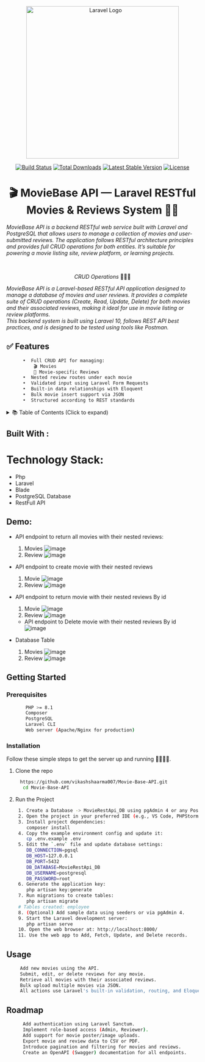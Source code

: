 <p align="center"><a href="https://laravel.com" target="_blank"><img src="https://raw.githubusercontent.com/laravel/art/master/logo-lockup/5%20SVG/2%20CMYK/1%20Full%20Color/laravel-logolockup-cmyk-red.svg" width="400" alt="Laravel Logo"></a></p>

<p align="center">
<a href="https://github.com/laravel/framework/actions"><img src="https://github.com/laravel/framework/workflows/tests/badge.svg" alt="Build Status"></a>
<a href="https://packagist.org/packages/laravel/framework"><img src="https://img.shields.io/packagist/dt/laravel/framework" alt="Total Downloads"></a>
<a href="https://packagist.org/packages/laravel/framework"><img src="https://img.shields.io/packagist/v/laravel/framework" alt="Latest Stable Version"></a>
<a href="https://packagist.org/packages/laravel/framework"><img src="https://img.shields.io/packagist/l/laravel/framework" alt="License"></a>
</p>




<h1 align="center">🎬 MovieBase API — Laravel RESTful Movies & Reviews System 🧮🚀</h1>
<p align="left"><i>MovieBase API is a backend RESTful web service built with Laravel and PostgreSQL that allows users to manage a collection of movies and user-submitted reviews. The application follows RESTful architecture principles and provides full CRUD operations for both entities. It’s suitable for powering a movie listing site, review platform, or learning projects.</i></p>
<br>

<p align="center"><i>CRUD Operations</i> 👨🏽‍💻 
  <br>

<p align="left"><i>MovieBase API is a Laravel-based RESTful API application designed to manage a database of movies and user reviews. It provides a complete suite of CRUD operations (Create, Read, Update, Delete) for both movies and their associated reviews, making it ideal for use in movie listing or review platforms.<br>
This backend system is built using Laravel 10, follows REST API best practices, and is designed to be tested using tools like Postman.</i></p>

 ## ✅ Features
```sh
      •  Full CRUD API for managing:
	      🎬 Movies
	      📝 Movie-specific Reviews
      •  Nested review routes under each movie
      •  Validated input using Laravel Form Requests
      •  Built-in data relationships with Eloquent
      •  Bulk movie insert support via JSON
      •  Structured according to REST standards

```

<!-- TABLE OF CONTENTS -->
<details>
  <summary>📚 Table of Contents (Click to expand)</summary>
  <ol>
    <li><a href="#about-the-project">📌 About the Project</a></li>
    <li><a href="#built-with">🛠️ Built With</a></li>
    <li><a href="#demo">📸 Demo</a></li>
    <li>
      <a href="#getting-started">🚀 Getting Started</a>
      <ul>
        <li><a href="#prerequisites">📌 Prerequisites</a></li>
        <li><a href="#installation">⚙️ Installation</a></li>
      </ul>
    </li>
    <li><a href="#usage">🧪 Usage</a></li>
    <li><a href="#roadmap">📈 Roadmap</a></li>
  </ol>
</details>



 ## Built With :
  # Technology Stack:
  * Php
  * Laravel
  * Blade
  * PostgreSQL Database
  * RestFull API
  

<!-- GETTING STARTED -->
## Demo:
* API endpoint to return all movies with their nested reviews:
  1. Movies
   ![image](https://github.com/user-attachments/assets/53703703-8dd6-4d72-9713-adb114298714)
  2. Review
   ![image](https://github.com/user-attachments/assets/9375e39b-a716-4986-875e-ff277712696c)

* API endpoint to create movie with their nested reviews
  1. Movie
    ![image](https://github.com/user-attachments/assets/3b6c77fd-2b86-4a5d-9f9b-32094603b8f2)
  2. Review
     ![image](https://github.com/user-attachments/assets/39ea49f3-e750-48df-9713-a42e3ed99a20)
* API endpoint to return movie with their nested reviews By id
   1. Movie
      ![image](https://github.com/user-attachments/assets/4f3e7449-19d0-48c4-9649-172e89279ca8)
   2. Review
      ![image](https://github.com/user-attachments/assets/90fdad8e-442f-4704-ac7f-4f067123d56e)
  * API endpoint to Delete movie with their nested reviews By id
     ![image](https://github.com/user-attachments/assets/0f56ab33-5c3d-4df2-bb12-177e88181069)
 * Database Table
   1. Movies
    ![image](https://github.com/user-attachments/assets/faae628f-4d61-4fee-944a-c7c14c821bc1)
   2. Review
    ![image](https://github.com/user-attachments/assets/3f8f4706-4afa-4e61-a817-a884e70d2fe2)



## Getting Started
### Prerequisites
```sh
       PHP >= 8.1
       Composer
       PostgreSQL
       Laravel CLI
       Web server (Apache/Nginx for production)
  ```
### Installation 
   Follow these simple steps to get the server up and running 👾🧮🚀✅.
  1. Clone the repo

```sh
     https://github.com/vikashshaarma007/Movie-Base-API.git
      cd Movie-Base-API
```
2. Run the Project
   ```sh
    1. Create a Database -> MovieRestApi_DB using pgAdmin 4 or any PostgreSQL client.
    2. Open the project in your preferred IDE (e.g., VS Code, PHPStorm, Sublime Text).
    3. Install project dependencies:
       composer install
    4. Copy the example environment config and update it:
       cp .env.example .env
    5. Edit the `.env` file and update database settings:
       DB_CONNECTION=pgsql
       DB_HOST=127.0.0.1
       DB_PORT=5432
       DB_DATABASE=MovieRestApi_DB
       DB_USERNAME=postgresql
       DB_PASSWORD=root
    6. Generate the application key:
       php artisan key:generate
    7. Run migrations to create tables:
       php artisan migrate
    # Tables created: employee
    8. (Optional) Add sample data using seeders or via pgAdmin 4.
    9. Start the Laravel development server:
       php artisan serve
    10. Open the web browser at: http://localhost:8000/
    11. Use the web app to Add, Fetch, Update, and Delete records.
   ```
## Usage
```sh
     Add new movies using the API.
     Submit, edit, or delete reviews for any movie.
     Retrieve all movies with their associated reviews.
     Bulk upload multiple movies via JSON.
     All actions use Laravel's built-in validation, routing, and Eloquent ORM.

```
## Roadmap
```sh
      Add authentication using Laravel Sanctum.
      Implement role-based access (Admin, Reviewer).
      Add support for movie poster/image uploads.
      Export movie and review data to CSV or PDF.
      Introduce pagination and filtering for movies and reviews.
      Create an OpenAPI (Swagger) documentation for all endpoints.
```
